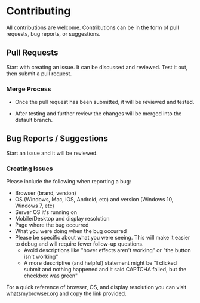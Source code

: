 # Contributing

All contributions are welcome. Contributions can be in the form of pull requests, bug reports, or suggestions.

## Pull Requests

Start with creating an issue. It can be discussed and reviewed. Test it out, then submit a pull request.

### Merge Process

* Once the pull request has been submitted, it will be reviewed and tested.

* After testing and further review the changes will be merged into the default branch.

## Bug Reports / Suggestions

Start an issue and it will be reviewed.

### Creating Issues

Please include the following when reporting a bug:

* Browser (brand, version)
* OS (Windows, Mac, iOS, Android, etc) and version (Windows 10, Windows 7, etc)
* Server OS it's running on
* Mobile/Desktop and display resolution
* Page where the bug occurred
* What you were doing when the bug occurred
* Please be specific about what you were seeing. This will make it easier to debug and will require fewer follow-up questions.
  * Avoid descriptions like "hover effects aren't working" or "the button isn't working"
  * A more descriptive (and helpful) statement might be "I clicked submit and nothing happened and it said CAPTCHA failed, but the checkbox was green"

For a quick reference of browser, OS, and display resolution you can visit [whatsmybrowser.org](https://whatsmybrowser.org) and copy the link provided.
